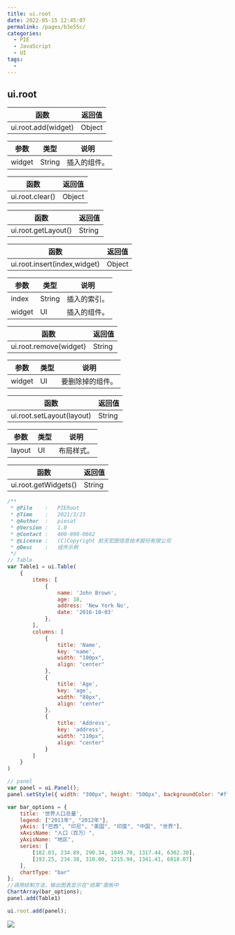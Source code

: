 ```yaml
---
title: ui.root
date: 2022-05-15 12:45:07
permalink: /pages/b3e55c/
categories:
  - PIE
  - JavaScript
  - UI
tags:
  - 
---
```

## ui.root

| 函数                | 返回值 |
| ------------------- | ------ |
| ui.root.add(widget) | Object |

| 参数   | 类型   | 说明         |
| ------ | ------ | ------------ |
| widget | String | 插入的组件。 |

| 函数            | 返回值 |
| --------------- | ------ |
| ui.root.clear() | Object |

| 函数                | 返回值 |
| ------------------- | ------ |
| ui.root.getLayout() | String |

| 函数                         | 返回值 |
| ---------------------------- | ------ |
| ui.root.insert(index,widget) | Object |

| 参数   | 类型   | 说明         |
| ------ | ------ | ------------ |
| index  | String | 插入的索引。 |
| widget | UI     | 插入的组件。 |

| 函数                   | 返回值 |
| ---------------------- | ------ |
| ui.root.remove(widget) | String |

| 参数   | 类型 | 说明             |
| ------ | ---- | ---------------- |
| widget | UI   | 要删除掉的组件。 |

| 函数                      | 返回值 |
| ------------------------- | ------ |
| ui.root.setLayout(layout) | String |

| 参数   | 类型 | 说明       |
| ------ | ---- | ---------- |
| layout | UI   | 布局样式。 |

| 函数                 | 返回值 |
| -------------------- | ------ |
| ui.root.getWidgets() | String |

```javascript
/**
 * @File    :   PIERoot
 * @Time    :   2021/3/23
 * @Author  :   piesat
 * @Version :   1.0
 * @Contact :   400-890-0662
 * @License :   (C)Copyright 航天宏图信息技术股份有限公司
 * @Desc    :   组件示例
 */
// Table
var Table1 = ui.Table(
    {
        items: [
            {
                name: 'John Brown',
                age: 18,
                address: 'New York No',
                date: '2016-10-03'
            },
        ],
        columns: [
            {
                title: 'Name',
                key: 'name',
                width: "100px",
                align: "center"
            },
            {
                title: 'Age',
                key: 'age',
                width: "80px",
                align: "center"
            },
            {
                title: 'Address',
                key: 'address',
                width: "110px",
                align: "center"
            }
        ]
    }
)

// panel
var panel = ui.Panel();
panel.setStyle({ width: "300px", height: "500px", backgroundColor: "#fff" });

var bar_options = {
    title: '世界人口总量',
    legend: ["2011年", "2012年"],
    yAxis: ["巴西", "印尼", "美国", "印度", "中国", "世界"],
    xAxisName: "人口（百万）",
    yAxisName: "地区",
    series: [
        [182.03, 234.89, 290.34, 1049.70, 1317.44, 6302.30],
        [193.25, 234.38, 310.00, 1215.94, 1341.41, 6818.07]
    ],
    chartType: "bar"
};
//调用绘制方法，输出图表显示在"结果"面板中
ChartArray(bar_options);
panel.add(Table1)

ui.root.add(panel);

```

![](http://pics.landcover100.com/pics/20222215/6280857f349eb.png)